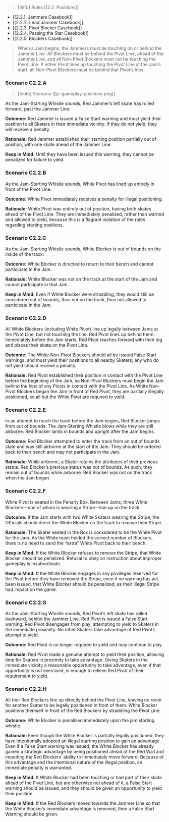 > [!info] Rules
> [[2.2. Positions]]

- [[2.2.1. Jammers Casebook]]
- [[2.2.2. Lead Jammer Casebook]]
- [[2.2.3. Pivot Blocker Casebook]]
- [[2.2.4. Passing the Star Casebook]]
- [[2.2.5. Blockers Casebook]]

> When a Jam begins, the Jammers must be touching on or behind the Jammer Line. All Blockers must be behind the Pivot Line, ahead of the Jammer Line, and all Non-Pivot Blockers must not be touching the Pivot Line. If either Pivot lines up touching the Pivot Line at the Jam’s start, all Non-Pivot Blockers must be behind that Pivot’s hips.

### Scenario C2.2.A

> [!note] Scenario
> ![[c-gameplay-positions.png]]

As the Jam-Starting Whistle sounds, Red Jammer’s left skate has rolled forward, past the Jammer Line.

**Outcome:** Red Jammer is issued a False Start warning and must yield their position to all Skaters in their immediate vicinity. If they do not yield, they will receive a penalty.

**Rationale:** Red Jammer established their starting position partially out of position, with one skate ahead of the Jammer Line.

**Keep in Mind:** Until they have been issued this warning, they cannot be penalized for failure to yield.

### Scenario C2.2.B

As the Jam-Starting Whistle sounds, White Pivot has lined up entirely in front of the Pivot Line.

**Outcome:** White Pivot immediately receives a penalty for illegal positioning.

**Rationale:** White Pivot was entirely out of position, having both skates ahead of the Pivot Line. They are immediately penalized, rather than warned and allowed to yield, because this is a flagrant violation of the rules regarding starting positions.

### Scenario C2.2.C

As the Jam-Starting Whistle sounds, White Blocker is out of bounds on the inside of the track.

**Outcome:** White Blocker is directed to return to their bench and cannot participate in the Jam.

**Rationale:** White Blocker was not on the track at the start of the Jam and cannot participate in that Jam.

**Keep in Mind:** Even if White Blocker were straddling, they would still be considered out of bounds, thus not on the track, thus not allowed to participate in the Jam.

### Scenario C2.2.D

All White Blockers (including White Pivot) line up legally between Jams at the Pivot Line, but not touching the line. Red Pivot lines up behind them. Immediately before the Jam starts, Red Pivot reaches forward with their leg and places their skate on the Pivot Line.

**Outcome:** The White Non-Pivot Blockers should all be issued False Start warnings, and must yield their positions to all nearby Skaters; any who do not yield should receive a penalty.

**Rationale:** Red Pivot established their position in contact with the Pivot Line before the beginning of the Jam, so Non-Pivot Blockers must begin the Jam behind the hips of any Pivots in contact with the Pivot Line. As White Non-Pivot Blockers began the Jam in front of Red Pivot, they are partially illegally positioned, so all but the White Pivot are required to yield.

### Scenario C2.2.E

In an attempt to reach the track before the Jam begins, Red Blocker jumps from out of bounds. The Jam-Starting Whistle blows while they are still airborne. Red Blocker lands in bounds and upright after the Jam begins.

**Outcome:** Red Blocker attempted to enter the track from an out of bounds state and was still airborne at the start of the Jam. They should be ordered back to their bench and may not participate in the Jam.

**Rationale:** While airborne, a Skater retains the attributes of their previous status. Red Blocker’s previous status was out of bounds. As such, they remain out of bounds while airborne. Red Blocker was not on the track when the Jam began.

### Scenario C2.2.F

White Pivot is seated in the Penalty Box. Between Jams, three White Blockers—one of whom is wearing a Stripe—line up on the track.

**Outcome:** If the Jam starts with two White Skaters wearing the Stripe, the Officials should direct the White Blocker on the track to remove their Stripe.

**Rationale:** The Skater seated in the Box is considered to be the White Pivot for the Jam. As the White team fielded the correct number of Blockers, there is no need to send the “extra” White Pivot back to their bench.

**Keep in Mind:** If the White Blocker refuses to remove the Stripe, that White Blocker should be penalized. Refusal to obey an instruction about improper gameplay is insubordinate.

**Keep in Mind:** If the White Blocker engages in any privileges reserved for the Pivot before they have removed the Stripe, even if no warning has yet been issued, that White Blocker should be penalized, as their illegal Stripe had impact on the game.

### Scenario C2.2.G

As the Jam-Starting Whistle sounds, Red Pivot’s left skate has rolled backward, behind the Jammer Line. Red Pivot is issued a False Start warning. Red Pivot disengages from play, attempting to yield to Skaters in the immediate proximity. No other Skaters take advantage of Red Pivot’s attempt to yield.

**Outcome:** Red Pivot is no longer required to yield and may continue to play.

**Rationale:** Red Pivot made a genuine attempt to yield their position, allowing time for Skaters in proximity to take advantage. Giving Skaters in the immediate vicinity a reasonable opportunity to take advantage, even if that opportunity is not exercised, is enough to relieve Red Pivot of their requirement to yield.

### Scenario C2.2.H

All four Red Blockers line up directly behind the Pivot Line, leaving no room for another Skater to be legally positioned in front of them. White Blocker positions themself in front of the Red Blockers by straddling the Pivot Line.

**Outcome:** White Blocker is penalized immediately upon the jam starting whistle.

**Rationale:** Even though the White Blocker is partially legally positioned, they have intentionally adopted an illegal starting position to gain an advantage. Even if a False Start warning was issued, the White Blocker has already gained a strategic advantage by being positioned ahead of the Red Wall and impeding the Red Blockers’ ability to immediately move forward. Because of this advantage and the intentional nature of the illegal position, an immediate penalty is warranted.

**Keep in Mind:** If White Blocker had been touching or had part of their skate ahead of the Pivot Line, but are otherwise not ahead of it, a False Start warning should be issued, and they should be given an opportunity to yield their position.

**Keep in Mind:** If the Red Blockers moved towards the Jammer Line so that the White Blocker’s immediate advantage is removed, then a False Start Warning should be given.